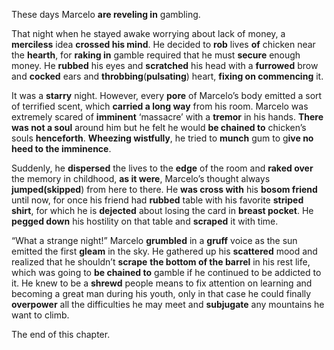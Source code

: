 These days Marcelo **are reveling in** gambling.

That night when he stayed awake worrying about lack of money, a **merciless** idea **crossed his mind**. He decided to **rob** lives **of** chicken near the **hearth**, for **raking in** gamble required that he must **secure** enough money. He **rubbed** his eyes and **scratched** his head with a **furrowed** brow and **cocked** ears and **throbbing**(**pulsating**) heart, **fixing on commencing** it.

It was a **starry** night. However, every **pore** of Marcelo’s body emitted a sort of terrified scent, which **carried a long way** from his room. Marcelo was extremely scared of **imminent** ‘massacre’ with a **tremor** in his hands. **There was not a soul** around him but he felt he would **be chained to** chicken’s souls **henceforth**. **Wheezing wistfully**, he tried to **munch** gum to g**ive no heed to the imminence**.

Suddenly, he **dispersed** the lives to the **edge** of the room and **raked over** the memory in childhood, **as it were**, Marcelo’s thought always **jumped(skipped**) from here to there. He **was cross with** his **bosom friend** until now, for once his friend had **rubbed** table with his favorite **striped shirt**, for which he is **dejected** about losing the card in **breast pocket**. He **pegged down** his hostility on that table and **scraped** it with time.

“What a strange night!” Marcelo **grumbled** in a **gruff** voice as the sun emitted the first **gleam** in the sky. He gathered up his **scattered** mood and realized that he shouldn’t **scrape** **the bottom of the barrel** in his rest life, which was going to **be chained to** gamble if he continued to be addicted to it. He knew to be a **shrewd** people means to fix attention on learning and becoming a great man during his youth, only in that case he could finally **overpower** all the difficulties he may meet and **subjugate** any mountains he want to climb.

The end of this chapter.